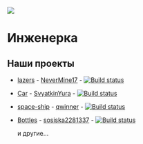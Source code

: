 ![](https://avatars1.githubusercontent.com/u/24490920?v=3&s=200)

# Инженерка

## Наши проекты
* [lazers](https://github.com/ingenerkateam/lazers) - [NeverMine17](https://github.com/NeverMine17) - [![Build status](https://ci.appveyor.com/api/projects/status/ar6q91juwfla7gwk)](https://ci.appveyor.com/project/NeverMine1732586/lazers)

* [Car](https://github.com/ingenerkateam/Car) -  [SvyatkinYura](https://github.com/SvyatkinYura) - [![Build status](https://ci.appveyor.com/api/projects/status/1cxoaycor4aaye57)](https://ci.appveyor.com/project/NeverMine1732586/car)

* [space-ship](https://github.com/ingenerkateam/space-ship) - [qwinner](https://github.com/quwinner) - [![Build status](https://ci.appveyor.com/api/projects/status/p04y6xr5ysa39ycg)](https://ci.appveyor.com/project/NeverMine1732586/space-ship)

* [Bottles](https://github.com/ingenerkateam/Bottles) - [sosiska2281337](https://github.com/sosiska2281337) - [![Build status](https://ci.appveyor.com/api/projects/status/5uocts4kky386adr)](https://ci.appveyor.com/project/NeverMine1732586/bottles)
  
  и другие...
